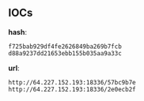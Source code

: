 
## IOCs

__hash__:

```text
f725bab929df4fe2626849ba269b7fcb
d88a9237dd21653ebb155b035aa9a33c
```
__url__:

```text
http://64.227.152.193:18336/57bc9b7e
http://64.227.152.193:18336/2e0ecb2f
```